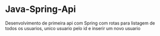 # Java-Spring-Api
Desenvolvimento de primeira api com Spring com rotas para listagem de todos os usuarios, unico usuario pelo id e inserir um novo usuario
